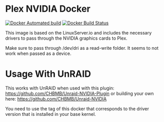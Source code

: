 # Plex NVIDIA Docker

[![Docker Automated build](https://img.shields.io/docker/automated/bassrock/plex-nvidia-docker.svg)](https://hub.docker.com/r/bassrock/plex-nvidia-docker)
[![Docker Build Status](https://img.shields.io/docker/build/bassrock/plex-nvidia-docker.svg)](https://hub.docker.com/r/bassrock/plex-nvidia-docker/)

This image is based on the LinuxServer.io and includes the necessary drivers to pass through the NVIDIA graphics cards to Plex.

Make sure to pass through /dev/dri as a read-write folder. It seems to not work when passed as a device.

# Usage With UnRAID

This works with UnRAID when used with this plugin: https://github.com/CHBMB/Unraid-NVIDIA-Plugin or building your own here: https://github.com/CHBMB/Unraid-NVIDIA 

You need to use the tag of this docker that corresponds to the driver version that is installed in your base kernel.
